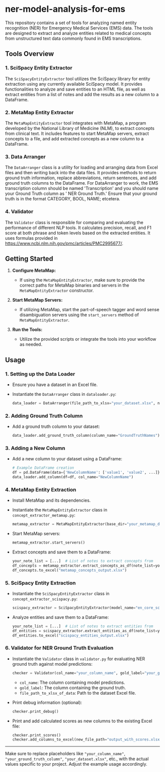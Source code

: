 # ner-model-analysis-for-ems
This repository contains a set of tools for analyzing named entity recognition (NER) for Emergency Medical Services (EMS) data. The tools are designed to extract and analyze entities related to medical concepts from unstructured text data commonly found in EMS transcriptions.

## Tools Overview

### 1. SciSpacy Entity Extractor

The `SciSpacyEntityExtractor` tool utilizes the SciSpacy library for entity extraction using any currently available SciSpacy model. It provides functionalities to analyze and save entities to an HTML file, as well as extract entities from a list of notes and add the results as a new column to a DataFrame.

### 2. MetaMap Entity Extractor

The `MetaMapEntityExtractor` tool integrates with MetaMap, a program developed by the National Library of Medicine (NLM), to extract concepts from clinical text. It includes features to start MetaMap servers, extract concepts to a file, and add extracted concepts as a new column to a DataFrame.

### 3. Data Arranger

The `DataArranger` class is a utility for loading and arranging data from Excel files and then writing back into the data files. It provides methods to return ground truth information, replace abbreviations, return sentences, and add ground truth columns to the DataFrame. For DataArranger to work, the EMS transcription column should be named 'Transcription' and you should name your Ground Truth column as ' NER Ground Truth.' Ensure that your ground truth is in the format CATEGORY, BOOL, NAME; etcetera. 

### 4. Validator

The `Validator` class is responsible for comparing and evaluating the performance of different NLP tools. It calculates precision, recall, and F1 score at both phrase and token levels based on the extracted entities. It uses formulas provided in https://www.ncbi.nlm.nih.gov/pmc/articles/PMC2995677/.

## Getting Started

1. **Configure MetaMap:**
   - If using the `MetaMapEntityExtractor`, make sure to provide the correct paths for MetaMap binaries and servers in the `MetaMapEntityExtractor` constructor.

2. **Start MetaMap Servers:**
   - If utilizing MetaMap, start the part-of-speech tagger and word sense disambiguation servers using the `start_servers` method of `MetaMapEntityExtractor`.

3. **Run the Tools:**
   - Utilize the provided scripts or integrate the tools into your workflow as needed.

## Usage

### 1. Setting up the Data Loader

- Ensure you have a dataset in an Excel file.
- Instantiate the `DataArranger` class in `dataloader.py`:

    ```python
    data_loader = DataArranger(file_path_to_xlsx="your_dataset.xlsx", names=True)
    ```

### 2. Adding Ground Truth Column

- Add a ground truth column to your dataset:

    ```python
    data_loader.add_ground_truth_column(column_name="GroundTruthNames")
    ```

### 3. Adding a New Column

- Add a new column to your dataset using a DataFrame:

    ```python
    # Example DataFrame creation
    df = pd.DataFrame(data={'NewColumnName': ['value1', 'value2', ...]})
    data_loader.add_column(df=df, col_name="NewColumnName")
    ```

### 4. MetaMap Entity Extraction

- Install MetaMap and its dependencies.
- Instantiate the `MetaMapEntityExtractor` class in `concept_extractor_metamap.py`:

    ```python
    metamap_extractor = MetaMapEntityExtractor(base_dir="your_metamap_directory")
    ```

- Start MetaMap servers:

    ```python
    metamap_extractor.start_servers()
    ```

- Extract concepts and save them to a DataFrame:

    ```python
    your_note_list = [...]  # List of notes to extract concepts from
    df_concepts = metamap_extractor.extract_concepts_as_df(note_list=your_note_list, col_name="Concepts")
    df_concepts.to_excel("metamap_concepts_output.xlsx")
    ```

### 5. SciSpacy Entity Extraction

- Instantiate the `SciSpacyEntityExtractor` class in `concept_extractor_scispacy.py`:

    ```python
    scispacy_extractor = SciSpacyEntityExtractor(model_name="en_core_sci_sm")
    ```

- Analyze entities and save them to a DataFrame:

    ```python
    your_note_list = [...]  # List of notes to extract entities from
    df_entities = scispacy_extractor.extract_entities_as_df(note_list=your_note_list, col_name="Entities")
    df_entities.to_excel("scispacy_entities_output.xlsx")
    ```

### 6. Validator for NER Ground Truth Evaluation

- Instantiate the `Validator` class in `validator.py` for evaluating NER ground truth against model predictions:

    ```python
    checker = Validator(col_name="your_column_name", gold_label="your_ground_truth_column", file_path_to_xlsx_of_data="your_dataset.xlsx")
    ```

    - `col_name`: The column containing model predictions.
    - `gold_label`: The column containing the ground truth.
    - `file_path_to_xlsx_of_data`: Path to the dataset Excel file.

- Print debug information (optional):

    ```python
    checker.print_debug()
    ```

- Print and add calculated scores as new columns to the existing Excel file:

    ```python
    checker.print_scores()
    checker.add_columns_to_excel(new_file_path="output_with_scores.xlsx")
    ```

---

Make sure to replace placeholders like `"your_column_name"`, `"your_ground_truth_column"`, `"your_dataset.xlsx"`, etc., with the actual values specific to your project. Adjust the example usage accordingly.